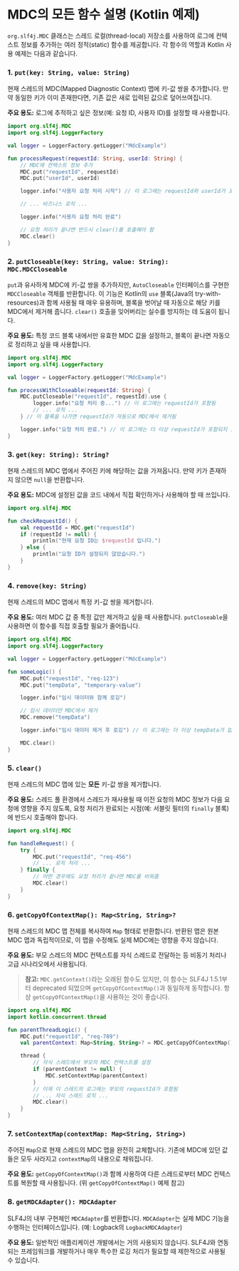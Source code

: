 # MDC의 모든 함수 설명 (Kotlin 예제)

`org.slf4j.MDC` 클래스는 스레드 로컬(thread-local) 저장소를 사용하여 로그에 컨텍스트 정보를 추가하는 여러 정적(static) 함수를 제공합니다. 각 함수의 역할과 Kotlin 사용 예제는 다음과 같습니다.

### 1. `put(key: String, value: String)`

현재 스레드의 MDC(Mapped Diagnostic Context) 맵에 키-값 쌍을 추가합니다. 만약 동일한 키가 이미 존재한다면, 기존 값은 새로 입력된 값으로 덮어쓰여집니다.

**주요 용도:** 로그에 추적하고 싶은 정보(예: 요청 ID, 사용자 ID)를 설정할 때 사용합니다.

```kotlin
import org.slf4j.MDC
import org.slf4j.LoggerFactory

val logger = LoggerFactory.getLogger("MdcExample")

fun processRequest(requestId: String, userId: String) {
    // MDC에 컨텍스트 정보 추가
    MDC.put("requestId", requestId)
    MDC.put("userId", userId)

    logger.info("사용자 요청 처리 시작") // 이 로그에는 requestId와 userId가 포함됨

    // ... 비즈니스 로직 ...

    logger.info("사용자 요청 처리 완료")

    // 요청 처리가 끝나면 반드시 clear()를 호출해야 함
    MDC.clear()
}
```

### 2. `putCloseable(key: String, value: String): MDC.MDCCloseable`

`put`과 유사하게 MDC에 키-값 쌍을 추가하지만, `AutoCloseable` 인터페이스를 구현한 `MDCCloseable` 객체를 반환합니다. 이 기능은 Kotlin의 `use` 블록(Java의 try-with-resources)과 함께 사용될 때 매우 유용하며, 블록을 벗어날 때 자동으로 해당 키를 MDC에서 제거해 줍니다. `clear()` 호출을 잊어버리는 실수를 방지하는 데 도움이 됩니다.

**주요 용도:** 특정 코드 블록 내에서만 유효한 MDC 값을 설정하고, 블록이 끝나면 자동으로 정리하고 싶을 때 사용합니다.

```kotlin
import org.slf4j.MDC
import org.slf4j.LoggerFactory

val logger = LoggerFactory.getLogger("MdcExample")

fun processWithCloseable(requestId: String) {
    MDC.putCloseable("requestId", requestId).use {
        logger.info("요청 처리 중...") // 이 로그에는 requestId가 포함됨
        // ... 로직 ...
    } // 이 블록을 나가면 requestId가 자동으로 MDC에서 제거됨

    logger.info("요청 처리 완료.") // 이 로그에는 더 이상 requestId가 포함되지 않음
}
```

### 3. `get(key: String): String?`

현재 스레드의 MDC 맵에서 주어진 키에 해당하는 값을 가져옵니다. 만약 키가 존재하지 않으면 `null`을 반환합니다.

**주요 용도:** MDC에 설정된 값을 코드 내에서 직접 확인하거나 사용해야 할 때 쓰입니다.

```kotlin
import org.slf4j.MDC

fun checkRequestId() {
    val requestId = MDC.get("requestId")
    if (requestId != null) {
        println("현재 요청 ID는 $requestId 입니다.")
    } else {
        println("요청 ID가 설정되지 않았습니다.")
    }
}
```

### 4. `remove(key: String)`

현재 스레드의 MDC 맵에서 특정 키-값 쌍을 제거합니다. 

**주요 용도:** 여러 MDC 값 중 특정 값만 제거하고 싶을 때 사용합니다. `putCloseable`을 사용하면 이 함수를 직접 호출할 필요가 줄어듭니다.

```kotlin
import org.slf4j.MDC
import org.slf4j.LoggerFactory

val logger = LoggerFactory.getLogger("MdcExample")

fun someLogic() {
    MDC.put("requestId", "req-123")
    MDC.put("tempData", "temporary-value")

    logger.info("임시 데이터와 함께 로깅")

    // 임시 데이터만 MDC에서 제거
    MDC.remove("tempData")

    logger.info("임시 데이터 제거 후 로깅") // 이 로그에는 더 이상 tempData가 없음

    MDC.clear()
}
```

### 5. `clear()`

현재 스레드의 MDC 맵에 있는 **모든** 키-값 쌍을 제거합니다.

**주요 용도:** 스레드 풀 환경에서 스레드가 재사용될 때 이전 요청의 MDC 정보가 다음 요청에 영향을 주지 않도록, 요청 처리가 완료되는 시점(예: 서블릿 필터의 `finally` 블록)에 반드시 호출해야 합니다.

```kotlin
import org.slf4j.MDC

fun handleRequest() {
    try {
        MDC.put("requestId", "req-456")
        // ... 로직 처리 ...
    } finally {
        // 어떤 경우에도 요청 처리가 끝나면 MDC를 비워줌
        MDC.clear()
    }
}
```

### 6. `getCopyOfContextMap(): Map<String, String>?`

현재 스레드의 MDC 맵 전체를 복사하여 `Map` 형태로 반환합니다. 반환된 맵은 원본 MDC 맵과 독립적이므로, 이 맵을 수정해도 실제 MDC에는 영향을 주지 않습니다.

**주요 용도:** 부모 스레드의 MDC 컨텍스트를 자식 스레드로 전달하는 등 비동기 처리나 고급 시나리오에서 사용됩니다.

> **참고:** `MDC.getContext()`라는 오래된 함수도 있지만, 이 함수는 SLF4J 1.5.1부터 deprecated 되었으며 `getCopyOfContextMap()`과 동일하게 동작합니다. 항상 `getCopyOfContextMap()`을 사용하는 것이 좋습니다.

```kotlin
import org.slf4j.MDC
import kotlin.concurrent.thread

fun parentThreadLogic() {
    MDC.put("requestId", "req-789")
    val parentContext: Map<String, String>? = MDC.getCopyOfContextMap()

    thread {
        // 자식 스레드에서 부모의 MDC 컨텍스트를 설정
        if (parentContext != null) {
            MDC.setContextMap(parentContext)
        }
        // 이제 이 스레드의 로그에는 부모의 requestId가 포함됨
        // ... 자식 스레드 로직 ...
        MDC.clear()
    }
}
```

### 7. `setContextMap(contextMap: Map<String, String>)`

주어진 `Map`으로 현재 스레드의 MDC 맵을 완전히 교체합니다. 기존에 MDC에 있던 값들은 모두 사라지고 `contextMap`의 내용으로 채워집니다.

**주요 용도:** `getCopyOfContextMap()`과 함께 사용하여 다른 스레드로부터 MDC 컨텍스트를 복원할 때 사용됩니다. (위 `getCopyOfContextMap()` 예제 참고)

### 8. `getMDCAdapter(): MDCAdapter`

SLF4J의 내부 구현체인 `MDCAdapter`를 반환합니다. `MDCAdapter`는 실제 MDC 기능을 수행하는 인터페이스입니다. (예: Logback의 `LogbackMDCAdapter`)

**주요 용도:** 일반적인 애플리케이션 개발에서는 거의 사용되지 않습니다. SLF4J와 연동되는 프레임워크를 개발하거나 매우 특수한 로깅 처리가 필요할 때 제한적으로 사용될 수 있습니다.